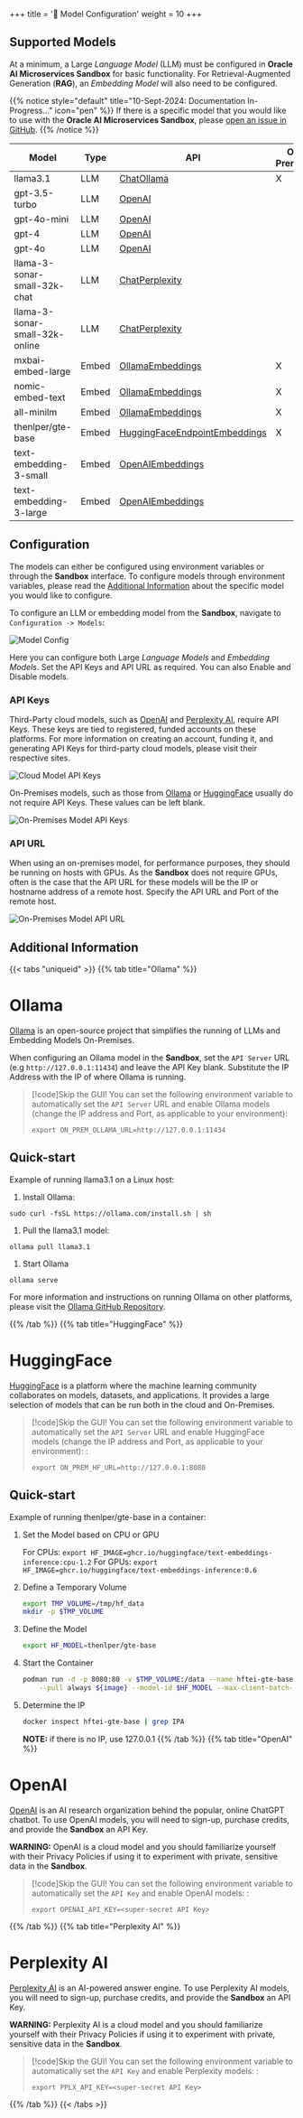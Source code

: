 +++
title = '🤖 Model Configuration'
weight = 10
+++
<!--
Copyright (c) 2023, 2024, Oracle and/or its affiliates.
Licensed under the Universal Permissive License v1.0 as shown at http://oss.oracle.com/licenses/upl.
-->
<!-- spell-checker:ignore ollama, mxbai, nomic, thenlper, minilm, uniqueid, huggingface, hftei, openai, pplx -->

## Supported Models

At a minimum, a Large _Language Model_ (LLM) must be configured in **Oracle AI Microservices Sandbox** for basic functionality. For Retrieval-Augmented Generation (**RAG**), an _Embedding Model_ will also need to be configured.

{{% notice style="default" title="10-Sept-2024: Documentation In-Progress..." icon="pen" %}}
If there is a specific model that you would like to use with the **Oracle AI Microservices Sandbox**, please [open an issue in GitHub](https://github.com/oracle-samples/oaim-sandbox/issues/new).
{{% /notice %}}

| Model                          | Type  | API                                                      | On-Premises |
| ------------------------------ | ----- | -------------------------------------------------------- | ----------- |
| llama3.1                       | LLM   | [ChatOllama](#additional-information)                    | X           |
| gpt-3.5-turbo                  | LLM   | [OpenAI](#additional-information)                        |             |
| gpt-4o-mini                    | LLM   | [OpenAI](#additional-information)                        |             |
| gpt-4                          | LLM   | [OpenAI](#additional-information)                        |             |
| gpt-4o                         | LLM   | [OpenAI](#additional-information)                        |             |
| llama-3-sonar-small-32k-chat   | LLM   | [ChatPerplexity](#additional-information)                |             |
| llama-3-sonar-small-32k-online | LLM   | [ChatPerplexity](#additional-information)                |             |
| mxbai-embed-large              | Embed | [OllamaEmbeddings](#additional-information)              | X           |
| nomic-embed-text               | Embed | [OllamaEmbeddings](#additional-information)              | X           |
| all-minilm                     | Embed | [OllamaEmbeddings](#additional-information)              | X           |
| thenlper/gte-base              | Embed | [HuggingFaceEndpointEmbeddings](#additional-information) | X           |
| text-embedding-3-small         | Embed | [OpenAIEmbeddings](#additional-information)              |             |
| text-embedding-3-large         | Embed | [OpenAIEmbeddings](#additional-information)              |             |

## Configuration

The models can either be configured using environment variables or through the **Sandbox** interface. To configure models through environment variables, please read the [Additional Information](#additional-information) about the specific model you would like to configure.

To configure an LLM or embedding model from the **Sandbox**, navigate to `Configuration -> Models`:

![Model Config](../images/model_config.png)

Here you can configure both Large _Language Models_ and _Embedding Models_. Set the API Keys and API URL as required. You can also Enable and Disable models.

### API Keys

Third-Party cloud models, such as [OpenAI](https://openai.com/api/) and [Perplexity AI](https://docs.perplexity.ai/getting-started), require API Keys. These keys are tied to registered, funded accounts on these platforms. For more information on creating an account, funding it, and generating API Keys for third-party cloud models, please visit their respective sites.

![Cloud Model API Keys](../images/model_third-party-api-key.png)

On-Premises models, such as those from [Ollama](https://ollama.com/) or [HuggingFace](https://huggingface.co/) usually do not require API Keys. These values can be left blank.

![On-Premises Model API Keys](../images/model_on-prem-api-key.png)

### API URL

When using an on-premises model, for performance purposes, they should be running on hosts with GPUs. As the **Sandbox** does not require GPUs, often is the case that the API URL for these models will be the IP or hostname address of a remote host. Specify the API URL and Port of the remote host.

![On-Premises Model API URL](../images/model_on-prem-api-url.png)

## Additional Information

{{< tabs "uniqueid" >}}
{{% tab title="Ollama" %}}
# Ollama

[Ollama](https://ollama.com/) is an open-source project that simplifies the running of LLMs and Embedding Models On-Premises.

When configuring an Ollama model in the **Sandbox**, set the `API Server` URL (e.g `http://127.0.0.1:11434`) and leave the API Key blank. Substitute the IP Address with the IP of where Ollama is running.

>[!code]Skip the GUI!
>You can set the following environment variable to automatically set the `API Server` URL and enable Ollama models (change the IP address and Port, as applicable to your environment):
>```shell
>export ON_PREM_OLLAMA_URL=http://127.0.0.1:11434
>```

## Quick-start

Example of running llama3.1 on a Linux host:

1. Install Ollama:

```shell
sudo curl -fsSL https://ollama.com/install.sh | sh
```

1. Pull the llama3.1 model:

```shell
ollama pull llama3.1
```

1. Start Ollama

```shell
ollama serve
```

For more information and instructions on running Ollama on other platforms, please visit the [Ollama GitHub Repository](https://github.com/ollama/ollama/blob/main/README.md#quickstart).

{{% /tab %}}
{{% tab title="HuggingFace" %}}
# HuggingFace

[HuggingFace](https://huggingface.co/) is a platform where the machine learning community collaborates on models, datasets, and applications. It provides a large selection of models that can be run both in the cloud and On-Premises.

>[!code]Skip the GUI!
>You can set the following environment variable to automatically set the `API Server` URL and enable HuggingFace models (change the IP address and Port, as applicable to your environment):
:
>```shell
>export ON_PREM_HF_URL=http://127.0.0.1:8080
>```

## Quick-start

Example of running thenlper/gte-base in a container:

1. Set the Model based on CPU or GPU

   For CPUs: `export HF_IMAGE=ghcr.io/huggingface/text-embeddings-inference:cpu-1.2`
   For GPUs: `export HF_IMAGE=ghcr.io/huggingface/text-embeddings-inference:0.6`

1. Define a Temporary Volume

   ```bash
   export TMP_VOLUME=/tmp/hf_data
   mkdir -p $TMP_VOLUME
   ```

1. Define the Model

   ```bash
   export HF_MODEL=thenlper/gte-base
   ```

1. Start the Container

   ```bash
   podman run -d -p 8080:80 -v $TMP_VOLUME:/data --name hftei-gte-base \
       --pull always ${image} --model-id $HF_MODEL --max-client-batch-size 5024
   ```

1. Determine the IP

   ```bash
   docker inspect hftei-gte-base | grep IPA
   ```

   **NOTE:** if there is no IP, use 127.0.0.1
{{% /tab %}}
{{% tab title="OpenAI" %}}
# OpenAI

[OpenAI](https://openai.com/api/) is an AI research organization behind the popular, online ChatGPT chatbot. To use OpenAI models, you will need to sign-up, purchase credits, and provide the **Sandbox** an API Key.

**WARNING:** OpenAI is a cloud model and you should familiarize yourself with their Privacy Policies if using it to experiment with private, sensitive data in the **Sandbox**.

>[!code]Skip the GUI!
>You can set the following environment variable to automatically set the `API Key` and enable OpenAI models:
:
>```shell
>export OPENAI_API_KEY=<super-secret API Key>
>```

{{% /tab %}}
{{% tab title="Perplexity AI" %}}
# Perplexity AI

[Perplexity AI](https://docs.perplexity.ai/getting-started) is an AI-powered answer engine. To use Perplexity AI models, you will need to sign-up, purchase credits, and provide the **Sandbox** an API Key.

**WARNING:** Perplexity AI is a cloud model and you should familiarize yourself with their Privacy Policies if using it to experiment with private, sensitive data in the **Sandbox**.

>[!code]Skip the GUI!
>You can set the following environment variable to automatically set the `API Key` and enable Perplexity models:
:
>```shell
>export PPLX_API_KEY=<super-secret API Key>
>```
{{% /tab %}}
{{< /tabs >}}
